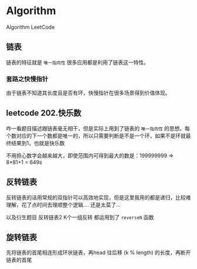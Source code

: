 # Algorithm
Algorithm  LeetCode


## 链表

链表的特征就是 `唯一指向性`
很多应用都是利用了链表这一特性。


### 套路之快慢指针

由于链表不知道其长度且是否有环，快慢指针在很多场景得到价值体现。


## leetcode 202.快乐数

咋一看题目描述跟链表毫无相干，但是实际上用到了链表的 `唯一指向性` 的思想。每个数对应的下一个数都是唯一的，所以只需要判断是不是一个环，如果不是环就最终结果到1，也就是快乐数

不用担心数字会越来越大，即使范围内可得到最大的数是：199999999 => 8*81+1 = 649s

## 反转链表

反转链表的话用常规的双指针可以高效地实现，但是这里我用的都是递归，比较难理解，花了点时间去理顺整个逻辑.... 还是太菜了...

以及衍生题目 反转链表2 K个一组反转 都运用到了 `reverseN` 函数

## 旋转链表

先将链表的首尾相连形成环状链表，再head 往后移 (k % length) 的长度，再断开链表的首尾